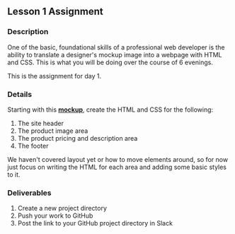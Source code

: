 ## Lesson 1 Assignment

### Description

One of the basic, foundational skills of a professional web developer is the ability to translate a designer's mockup image into a webpage with HTML and CSS. This is what you will be doing over the course of 6 evenings.

This is the assignment for day 1.

### Details

Starting with this **[mockup](./../images/day-1-mockup.jpg)**, create the HTML and CSS for the following:

1. The site header
2. The product image area
3. The product pricing and description area
4. The footer

We haven't covered layout yet or how to move elements around, so for now just focus on writing the HTML for each area and adding some basic styles to it.

### Deliverables

1. Create a new project directory
2. Push your work to GitHub
3. Post the link to your GitHub project directory in Slack
